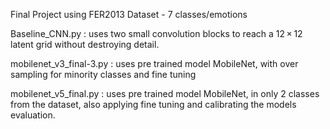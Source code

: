 Final Project using FER2013 Dataset - 7 classes/emotions

Baseline_CNN.py : uses two small convolution blocks to reach a 12 × 12 latent grid without destroying detail.

mobilenet_v3_final-3.py : uses pre trained model MobileNet, with over sampling for minority classes and fine tuning

mobilenet_v5_final.py : uses  pre trained model MobileNet, in only 2 classes from the dataset, also applying fine tuning and
calibrating the models evaluation.
